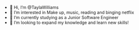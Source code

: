 - 👋 Hi, I’m @TaylaWilliams
- 👀 I’m interested in Make up, music, reading and binging netflix
- 🌱 I’m currently studying as a Junior Software Engineer
- 💞️ I’m looking to expand my knowledge and learn new skills!


<!---
TaylaWilliams/TaylaWilliams is a ✨ special ✨ repository because its `README.md` (this file) appears on your GitHub profile.
You can click the Preview link to take a look at your changes.
--->
